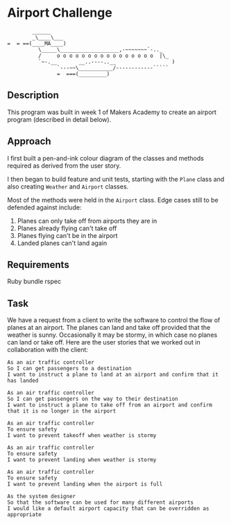 Airport Challenge
=================

```
        ______
        _\____\___
=  = ==(____MA____)
          \_____\___________________,-~~~~~~~`-.._
          /     o o o o o o o o o o o o o o o o  |\_
          `~-.__       __..----..__                  )
                `---~~\___________/------------`````
                =  ===(_________)

```

Description
-----
This program was built in week 1 of Makers Academy to create an airport program (described in detail below).

Approach
----
I first built a pen-and-ink colour diagram of the classes and methods required as derived from the user story.

I then began to build feature and unit tests, starting with the ```Plane``` class and also creating ```Weather``` and ```Airport``` classes.

Most of the methods were held in the ```Airport``` class.  Edge cases still to be defended against include:
1. Planes can only take off from airports they are in
2. Planes already flying can't take off
3. Planes flying can't be in the airport
4. Landed planes can't land again

Requirements
-------
Ruby
bundle
rspec

Task
-----

We have a request from a client to write the software to control the flow of planes at an airport. The planes can land and take off provided that the weather is sunny. Occasionally it may be stormy, in which case no planes can land or take off.  Here are the user stories that we worked out in collaboration with the client:

```
As an air traffic controller 
So I can get passengers to a destination 
I want to instruct a plane to land at an airport and confirm that it has landed 

As an air traffic controller 
So I can get passengers on the way to their destination 
I want to instruct a plane to take off from an airport and confirm that it is no longer in the airport

As an air traffic controller 
To ensure safety 
I want to prevent takeoff when weather is stormy 

As an air traffic controller 
To ensure safety 
I want to prevent landing when weather is stormy 

As an air traffic controller 
To ensure safety 
I want to prevent landing when the airport is full 

As the system designer
So that the software can be used for many different airports
I would like a default airport capacity that can be overridden as appropriate
```



